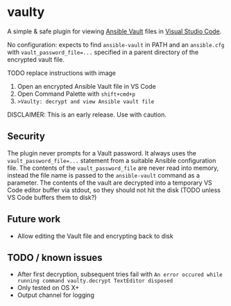 # vaulty
A simple & safe plugin for viewing [Ansible Vault](https://docs.ansible.com/ansible/playbooks_vault.html)
files in [Visual Studio Code](https://code.visualstudio.com/).

No configuration: expects to find `ansible-vault` in PATH and an `ansible.cfg` with `vault_password_file=...`
specified in a parent directory of the encrypted vault file.

TODO replace instructions with image

1. Open an encrypted Ansible Vault file in VS Code
2. Open Command Palette with `shift+cmd+p`
3. `>Vaulty: decrypt and view Ansible vault file`

DISCLAIMER: This is an early release. Use with caution.

## Security

The plugin never prompts for a Vault password. It always uses the `vault_password_file=...` statement from a suitable Ansible configuration file. The contents of the `vault_password_file` are never read into memory, instead the file name is passed to the `ansible-vault` command as a parameter. The contents of the vault are decrypted into a temporary VS Code editor buffer via stdout, so they should not hit the disk (TODO unless VS Code buffers them to disk?)

## Future work

- Allow editing the Vault file and encrypting back to disk

## TODO / known issues

- After first decryption, subsequent tries fail with `An error occured while running command vaulty.decrypt TextEditor disposed`
- Only tested on OS X+
- Output channel for logging